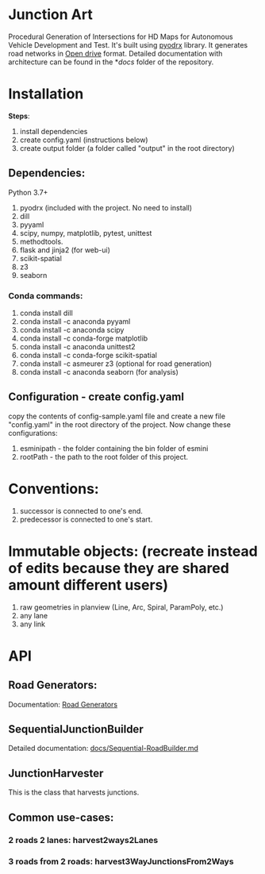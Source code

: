 # Junction Art
Procedural Generation of Intersections for HD Maps for Autonomous Vehicle Development and Test. It's built using [pyodrx](https://github.com/pyoscx/pyodrx) library. It generates road networks in [Open drive](https://www.asam.net/standards/detail/opendrive/) format. Detailed documentation with architecture can be found in the **docs* folder of the repository.

# Installation

**Steps**:
1. install dependencies
2. create config.yaml (instructions below)
3. create output folder (a folder called "output" in the root directory)

## Dependencies:

Python 3.7+

1. pyodrx (included with the project. No need to install)
2. dill
3. pyyaml
4. scipy, numpy, matplotlib, pytest, unittest
5. methodtools.
6. flask and jinja2 (for web-ui)
7. scikit-spatial
8. z3
9. seaborn

### Conda commands:

1. conda install dill
2. conda install -c anaconda pyyaml 
3. conda install -c anaconda scipy
4. conda install -c conda-forge matplotlib
5. conda install -c anaconda unittest2
6. conda install -c conda-forge scikit-spatial
7. conda install -c asmeurer z3 (optional for road generation)
8. conda install -c anaconda seaborn (for analysis)

## Configuration - create config.yaml
copy the contents of config-sample.yaml file and create a new file "config.yaml" in the root directory of the project. Now change these configurations:


1. esminipath - the folder containing the bin folder of esmini
2. rootPath - the path to the root folder of this project.


# Conventions:

1. successor is connected to one's end.
2. predecessor is connected to one's start.


# Immutable objects: (recreate instead of edits because they are shared amount different users)
1. raw geometries in planview (Line, Arc, Spiral, ParamPoly, etc.)
2. any lane
3. any link

# API

## Road Generators:
Documentation: [Road Generators](https://github.com/AugmentedDesignLab/junction-art/wiki/Road-Generators)

## SequentialJunctionBuilder

Detailed documentation: [docs/Sequential-RoadBuilder.md](docs/Sequential-RoadBuilder.md)

## JunctionHarvester
This is the class that harvests junctions. 

## Common use-cases:

### 2 roads 2 lanes: harvest2ways2Lanes

### 3 roads from 2 roads: harvest3WayJunctionsFrom2Ways





